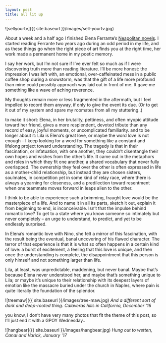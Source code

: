 ```yaml
---
layout: post
title: all lit up
---
```

![sellyourtv]({{ site.baseurl }}/images/sell-yourtv.jpg)

About a week and a half ago I finished Elena Ferrante’s [Neapolitan novels](https://en.wikipedia.org/wiki/Neapolitan_Novels). I started reading Ferrante two years ago during an odd period in my life, and as these things go when the right piece of art finds you at the right time, her work made a permanent home in my poetic memory. 

I say her work, but I’m not sure if I’ve ever felt so much as if I were discovering truth more than reading literature. I’ll be more honest: the impression I was left with, an emotional, over-caffeinated mess in a public coffee shop during a snowstorm, was that the gift of a life more profound than mine could possibly approach was laid out in front of me. It gave me something like a wave of aching reverence.

My thoughts remain more or less fragmented in the aftermath, but I feel impelled to record them anyway, if only to give the event its due. (Or to get it out of my system and spare my roomates from all my stuttering..) 

to make it short: Elena, in her brutality, pettiness, and often myopic attitude toward her friend, gives a more resplendent, devoted tribute than any record of easy, joyful moments, or uncomplicated familiarity. and to be longer about it: Lila is Elena’s great love, or maybe the word love is not enough – I keep looking for a word for something like a constant and lifelong project toward understanding. The tragedy is that in their fascination, or infatuation, with one another, they couldn’t disentangle their own hopes and wishes from the other’s life. It came out in the metaphors and roles in which they fit one another, a shared vocabulary that never fully overlapped. The ownership they feel over the other is often expressed in life as a mother-child relationship, but instead they are chosen sisters, soulmates, in competition yet in some kind of relay race, where there is always a yearning for closeness, and a predilection toward resentment when one teammate moves forward in leaps alien to the other. 

I think to be able to experience such a brimming, fraught love would be the masterpiece of a life. And to name it in all its parts, sketch it out, explain it from beginning to end, is inconceivable. Isn’t that the impulse behind romantic love? To get to a state where you know someone so intimately but never completely – an urge to understand, to predict, and yet to be endlessly surprised. 

In Elena’s romantic love with Nino, she felt a mirror of this fascination, with the result being the eventual, banal uncovering of his flawed character. The terror of that experience is that it is what so often happens in a certain kind of love: a burst of excitement, a feeling that this love is unique, and then once the understanding is complete, the disappointment that this person is only himself and not something larger than life. 

Lila, at least, was unpredictable, maddening, but never banal. Maybe that’s because Elena never understood her, and maybe that’s something unique to Lila; or maybe it’s unique to their relationship with its deepest layers of emotion like the massacre buried under the church in Naples, where pain is quite literally the foundation of the splendor. 

![treemaw]({{ site.baseurl }}/images/tree-maw.jpg)
_And a different sort of dark and deep-rooted thing. Calaveras hills in California, December ‘16_

you know, I don’t have very many photos that fit the theme of this post, so I’ll just end it with a GPOY Wednesday..

![hangbear]({{ site.baseurl }}/images/hangbear.jpg)
_Hung out to wetten, Canal and Varick, January '17_
